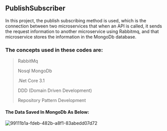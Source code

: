 ## PublishSubscriber

In this project, the publish subscribing method is used, which is the connection between two microservices that when an API is called, it sends the request information to another microservice using Rabbitmq, and that microservice stores the information in the MongoDb database.


### The concepts used in these codes are:

> RabbitMq 
> 
> Nosql MongoDb
> 
> .Net Core 3.1
> 
> DDD (Domain Driven Development)
> 
> Repository Pattern Development

#### The Data Saved In MongoDb As Below:

![99111b1a-fdeb-482b-a8f1-83abedd07d72](https://user-images.githubusercontent.com/53081527/137641180-aef0c5c0-4bcd-43d5-9347-0bb141a02463.png)
